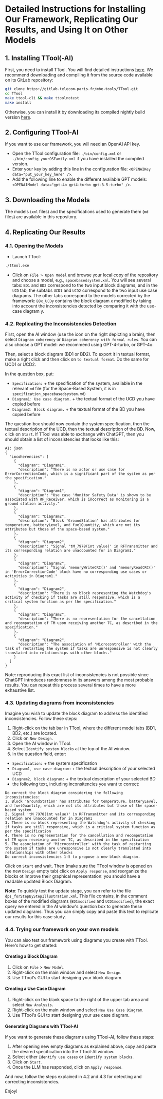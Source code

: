 # Detailed Instructions for Installing Our Framework, Replicating Our Results, and Using It on Other Models

## 1. Installing TTool(-AI)
First, you need to install TTool. You will find detailed instructions [here](https://ttool.telecom-paris.fr/installation.html). We recommend downloading and compiling it from the source code available on its GitLab repository:
```bash
git clone https://gitlab.telecom-paris.fr/mbe-tools/TTool.git
cd TTool
make ttool-cli && make ttoolnotest
make install
```

Otherwise, you can install it by downloading its compiled nightly build version [here](https://ttool.telecom-paris.fr/download.html).

## 2. Configuring TTool-AI
If you want to use our framework, you will need an OpenAI API key.
- Open the TTool configuration file: `./bin/config.xml` or `./bin/config_yourOSFamily.xml` if you have installed the compiled version.
- Enter your key by adding this line in the configuration file: `<OPENAIKey data="put_your_key_here" />`.
- Add the following line to enable the different available GPT models: `<OPENAIModel data="gpt-4o gpt4-turbo gpt-3.5-turbo" />`.

## 3. Downloading the Models
The models (`xml` files) and the specifications used to generate them (`md` files) are available in this repository.

## 4. Replicating Our Results

### 4.1. Opening the Models
- Launch TTool:
```bash
./ttool.exe
```
- Click on `File > Open Model` and browse your local copy of the repository and choose a model, e.g., `spacebasedsystem.xml`. You will see several tabs: `BD1` and `BD2` correspond to the two input block diagrams, and in the `UCD` tab, the subtabs `UCD1` and `UCD2` correspond to the two input use case diagrams. The other tabs correspond to the models corrected by the framework: `BDx_UCDy` contains the block diagram x modified by taking into account the inconsistencies detected by comparing it with the use-case diagram y.

### 4.2. Replicating the Inconsistencies Detection
First, open the AI window (use the icon on the right depicting a brain), then select `Diagram coherency` or `Diagram coherency with formal rules`. You can also choose a GPT model: we recommend using GPT-4-turbo, or GPT-4o.

Then, select a block diagram (BD1 or BD2). To export it in textual format, make a right click and then click on `to textual format`. Do the same for UCD1 or UCD2.

In the question box, put:
- `Specification:` + the specification of the system, available in the relevant `md` file (for the Space-Based System, it is in `specification_spacebasedsystem.md`)
- `Diagram1: Use case diagram.` + the textual format of the UCD you have copied before
- `Diagram2: Block diagram.` + the textual format of the BD you have copied before

The question box should now contain the system specification, then the textual description of the UCD, then the textual description of the BD. Now, click on `Start`. If TTool was able to exchange with ChatGPT, then you should obtain a list of inconsistencies that looks like this:

```
AI: json
{
  "incoherencies": [
    {
      "diagram": "Diagram1",
      "description": "There is no actor or use case for ErrorCorrectionCode, which is a significant part of the system as per the specification."
    },
    {
      "diagram": "Diagram1",
      "description": "Use case 'Monitor_Safety_Data' is shown to be associated with RF_Receiver, which is incorrect as monitoring is a ground station activity."
    },
    {
      "diagram": "Diagram2",
      "description": "Block 'GroundStation' has attributes for temperature, batteryLevel, and fuelQuantity, which are not its attributes but those of the space-based system."
    },
    {
      "diagram": "Diagram2",
      "description": "Signal 'tM_7978(int value)' in RFTransmitter and its corresponding relation are unaccounted for in Diagram1."
    },
    {
      "diagram": "Diagram2",
      "description": "Signal 'memoryWriteCRC()' and 'memoryReadCRC()' in 'ErrorCorrectionCode' block have no corresponding use cases or activities in Diagram1."
    },
    {
      "diagram": "Diagram2",
      "description": "There is no block representing the Watchdog's activity of checking if tasks are still responsive, which is a critical system function as per the specification."
    },
    {
      "diagram": "Diagram2",
      "description": "There is no representation for the cancellation and recomputation of TM upon receiving another TC, as described in the specification."
    },
    {
      "diagram": "Diagram2",
      "description": "The association of 'Microcontroller' with the task of restarting the system if tasks are unresponsive is not clearly translated into relationships with other blocks."
    }
  ]
}
```
Note: reproducing this exact list of inconsistencies is not possible since ChatGPT introduces randomness in its answers among the most probable results. You can repeat this process several times to have a more exhaustive list.


### 4.3. Updating diagrams from inconsistencies

Imagine you wish to update the block diagram to address the identified inconsistencies. Follow these steps:
1. Right-click on the tab bar in TTool, where the different model tabs (BD1, BD2, etc.) are located.
2. Click on `New Design`.
3. Open the AI window in TTool.
4. Select `Identify system blocks` at the top of the AI window.
5. In the question field, enter:
- `Specification:` + the system specification
- `Diagram1, use case diagram:` + the textual description of your selected UCD
- `Diagram2, block diagram:` + the textual description of your selected BD
- the following text, including inconsitencies you want to correct:
```
Do correct the block diagram considering the following inconsistencies:
1. Block 'GroundStation' has attributes for temperature, batteryLevel, and fuelQuantity, which are not its attributes but those of the space-based system
2. Signal 'tM_7978(int value)' in RFTransmitter and its corresponding relation are unaccounted for in Diagram1
3. There is no block representing the Watchdog's activity of checking if tasks are still responsive, which is a critical system function as per the specification
4. There is no representation for the cancellation and recomputation of TM upon receiving another TC, as described in the specification
5. The association of 'Microcontroller' with the task of restarting the system if tasks are unresponsive is not clearly translated into relationships with other blocks
Do correct inconsistencies 1-5 to propose a new block diagram.

```
Click on `Start` and wait. Then (make sure the TTool window is opened on the new `Design` empty tab) click on `Apply response`, and reorganize the blocks ot improve their graphical representation: you should have a readable updated Block Diagram.

**Note**: To quickly test the update stage, you can refer to the file `dps_forStepByStepIllustration.xml`. This file contains, in the comment boxes of the modified diagrams (`BD1modified` and `UCD1modified`), the exact query we entered in the AI window's question box to generate these updated diagrams. Thus you can simply copy and paste this text to replicate our results for this case study.


### 4.4. Trying our framework on your own models
You can also test our framework using diagrams you create with TTool. Here's how to get started:
#### Creating a Block Diagram
1. Click on `File` > `New Model`.
2. Right-click on the main window and select `New Design`.
3. Use TTool's GUI to start designing your block diagram.

#### Creating a Use Case Diagram
1. Right-click on the blank space to the right of the upper tab area and select `New Analysis`.
2. Right-click on the main window and select `New Use Case Diagram`.
3. Use TTool's GUI to start designing your use case diagram.

#### Generating Diagrams with TTool-AI
If you want to generate these diagrams using TTool-AI, follow these steps:
1. After opening new empty diagrams as explained above, copy and paste the desired specification into the TTool-AI window.
2. Select either `Identify use cases` or `Identify system blocks`.
3. Click on `Start`.
4. Once the LLM has responded, click on `Apply response`.

And now, follow the steps explained in 4.2 and 4.3 for detecting and correcting inconsistencies.

Enjoy!
